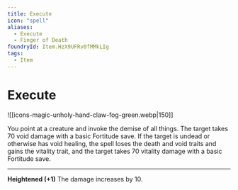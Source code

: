 ```yaml
---
title: Execute
icon: "spell"
aliases:
  - Execute
  - Finger of Death
foundryId: Item.HzX9UFRv0fMMkLIg
tags:
  - Item
---
```


# Execute
![[icons-magic-unholy-hand-claw-fog-green.webp|150]]

You point at a creature and invoke the demise of all things. The target takes 70 void damage with a basic Fortitude save. If the target is undead or otherwise has void healing, the spell loses the death and void traits and gains the vitality trait, and the target takes 70 vitality damage with a basic Fortitude save.

* * *

**Heightened (+1)** The damage increases by 10.
